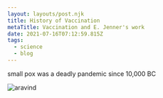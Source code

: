 ```yaml
---
layout: layouts/post.njk
title: History of Vaccination
metaTitle: Vaccination and E. Jenner's work
date: 2021-07-16T07:12:59.815Z
tags:
  - science
  - blog
---
```

small pox was a deadly pandemic since 10,000 BC 

![aravind](/images/kalvaaravind_18012021_photo.jpg "aravind")